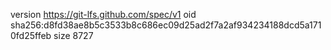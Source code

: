 version https://git-lfs.github.com/spec/v1
oid sha256:d8fd38ae8b5c3533b8c686ec09d25ad2f7a2af934234188dcd5a1710fd25ffeb
size 8727
